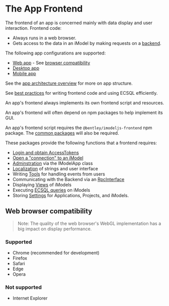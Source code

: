 # The App Frontend

The frontend of an app is concerned mainly with data display and user interaction. Frontend code:
* Always runs in a web browser.
* Gets access to the data in an iModel by making requests on a [backend](../backend/index.md).

The following app configurations are supported:
* [Web app](../App.md#web-apps) - See [browser compatibility](#web-browser-compatibility)
* [Desktop app](../App.md#desktop-apps)
* [Mobile app](../App.md#mobile-apps)

See the [app architecture overview](../SoftwareArchitecture.md) for more on app structure.

See [best practices](../backend/BestPractices.md) for writing frontend code and using ECSQL efficiently.

An app's frontend always implements its own frontend script and resources.

An app's frontend will often depend on npm packages to help implement its GUI.

An app's frontend script requires the `@bentley/imodeljs-frontend` npm package.
The [common packages](../common/index.md) will also be required.

These packages provide the following functions that a frontend requires:

* [Login and obtain AccessTokens](../common/AccessToken.md)
* [Open a "connection" to an iModel](./IModelConnection.md)
* [Adminstration](./IModelApp.md) via the IModelApp class
* [Localization](./Localization.md) of strings and user interface
* Writing [Tools](./Tools.md) for handling events from users
* Communicating with the Backend via an [RpcInterface](../RpcInterface.md)
* Displaying [Views](./Views.md) of iModels
* Executing [ECSQL queries](./ExecutingECSQL.md) on iModels
* Storing [Settings](./Settings.md) for Applications, Projects, and iModels.

## Web browser compatibility

> Note: The quality of the web browser's WebGL implementation has a big impact on display performance.

### Supported

* Chrome (recommended for development)
* Firefox
* Safari
* Edge
* Opera

### Not supported

* Internet Explorer
